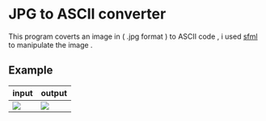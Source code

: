 # JPG to ASCII converter 
This program coverts an image in ( .jpg format ) to ASCII code , i used [sfml](https://www.sfml-dev.org/index-fr.php) to manipulate the image .

## Example
|input|output|         
|----------------|-------------------------------|
| <img src="../Demo/blender.jpg"/> | <img src="../Demo/blenderascii.jpg"/> | 

